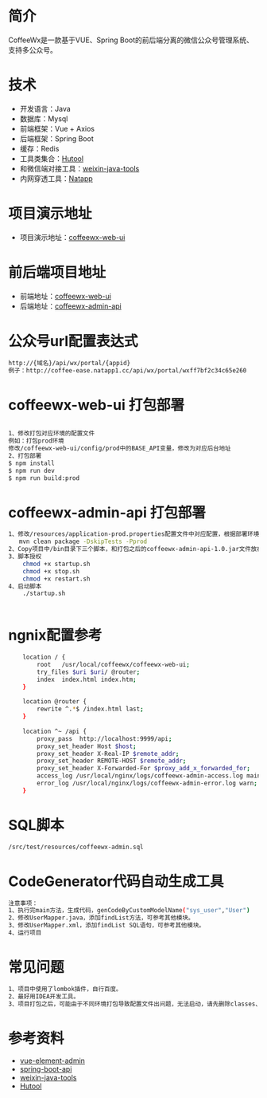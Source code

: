 # 简介
CoffeeWx是一款基于VUE、Spring Boot的前后端分离的微信公众号管理系统、支持多公众号。

# 技术
  - 开发语言：Java
  - 数据库：Mysql
  - 前端框架：Vue + Axios
  - 后端框架：Spring Boot
  - 缓存：Redis
  - 工具类集合：[Hutool](https://gitee.com/loolly/hutool)
  - 和微信端对接工具：[weixin-java-tools](https://gitee.com/binary/weixin-java-tools)
  - 内网穿透工具：[Natapp](https://natapp.cn)

# 项目演示地址
  - 项目演示地址：[coffeewx-web-ui](http://www.whjdz2012.cn/coffeewx-web-ui)

# 前后端项目地址
  - 前端地址：[coffeewx-web-ui](https://gitee.com/skysong/coffeewx-web-ui)
  - 后端地址：[coffeewx-admin-api](https://gitee.com/skysong/coffeewx-admin-api)


# 公众号url配置表达式
```sh
http://{域名}/api/wx/portal/{appid}
例子：http://coffee-ease.natapp1.cc/api/wx/portal/wxff7bf2c34c65e260
```

# coffeewx-web-ui 打包部署
```sh

1、修改打包对应环境的配置文件
例如：打包prod环境
修改/coffeewx-web-ui/config/prod中的BASE_API变量，修改为对应后台地址
2、打包部署
$ npm install
$ npm run dev
$ npm run build:prod
```

# coffeewx-admin-api 打包部署
```sh
1、修改/resources/application-prod.properties配置文件中对应配置，根据部署环境不同，切换配置文件
   mvn clean package -DskipTests -Pprod
2、Copy项目中/bin目录下三个脚本，和打包之后的coffeewx-admin-api-1.0.jar文件放在同一个目录
3、脚本授权
    chmod +x startup.sh
    chmod +x stop.sh
    chmod +x restart.sh
4、启动脚本
    ./startup.sh
    
```
# ngnix配置参考
```sh
    location / {
        root   /usr/local/coffeewx/coffeewx-web-ui;
        try_files $uri $uri/ @router;
        index  index.html index.htm;
    }
    
    location @router {
        rewrite ^.*$ /index.html last;
    }
    
    location ^~ /api {
        proxy_pass  http://localhost:9999/api;
        proxy_set_header Host $host;
        proxy_set_header X-Real-IP $remote_addr;
        proxy_set_header REMOTE-HOST $remote_addr;
        proxy_set_header X-Forwarded-For $proxy_add_x_forwarded_for;
        access_log /usr/local/nginx/logs/coffeewx-admin-access.log main;
        error_log /usr/local/nginx/logs/coffeewx-admin-error.log warn;
    }

```

# SQL脚本
```sh
/src/test/resources/coffeewx-admin.sql
```

# CodeGenerator代码自动生成工具
```sh
注意事项：
1、执行完main方法，生成代码，genCodeByCustomModelName("sys_user","User")
2、修改UserMapper.java，添加findList方法，可参考其他模块。
3、修改UserMapper.xml，添加findList SQL语句，可参考其他模块。
4、运行项目
```

# 常见问题
```sh
1、项目中使用了lombok插件，自行百度。
2、最好用IDEA开发工具。
3、项目打包之后，可能由于不同环境打包导致配置文件出问题，无法启动，请先删除classes、target目录，重新运行项目。

```

# 参考资料
  - [vue-element-admin](https://gitee.com/mirrors/vue-element-admin)
  - [spring-boot-api](https://github.com/lihengming/spring-boot-api-project-seed)
  - [weixin-java-tools](https://gitee.com/binary/weixin-java-tools)
  - [Hutool](https://gitee.com/loolly/hutool)